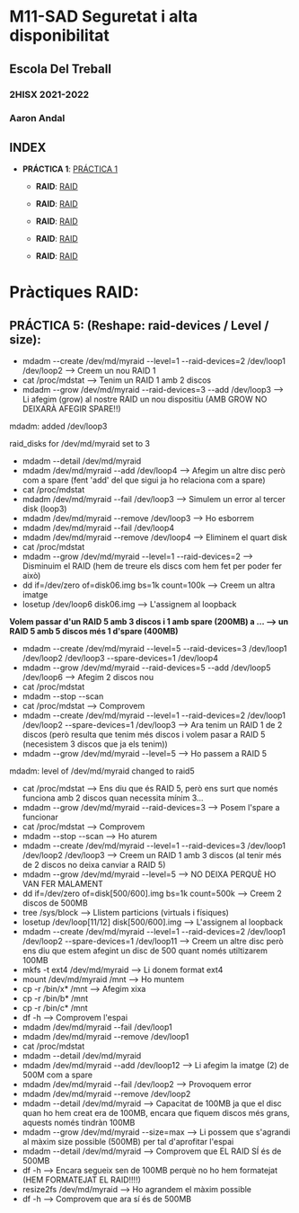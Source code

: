 # M11-SAD Seguretat i alta disponibilitat
## Escola Del Treball
### 2HISX 2021-2022
### Aaron Andal

## INDEX

* **PRÁCTICA 1**: [PRÁCTICA 1](https://github.com/KeshiKiD03/samba21#pr%C3%A1ctica-pam---ldap---samba-en-aws-educate)

    * **RAID**: [RAID](https://github.com/KeshiKiD03/samba21#pr%C3%A1ctica-pam---ldap---samba-en-aws-educate)

    * **RAID**: [RAID](https://github.com/KeshiKiD03/samba21#pr%C3%A1ctica-pam---ldap---samba-en-aws-educate)

    * **RAID**: [RAID](https://github.com/KeshiKiD03/samba21#pr%C3%A1ctica-pam---ldap---samba-en-aws-educate)

    * **RAID**: [RAID](https://github.com/KeshiKiD03/samba21#pr%C3%A1ctica-pam---ldap---samba-en-aws-educate)

    * **RAID**: [RAID](https://github.com/KeshiKiD03/samba21#pr%C3%A1ctica-pam---ldap---samba-en-aws-educate)


# Pràctiques RAID:

## PRÁCTICA 5: (Reshape: raid-devices / Level / size):

* mdadm --create /dev/md/myraid --level=1 --raid-devices=2 /dev/loop1 /dev/loop2 --> Creem un nou RAID 1
* cat /proc/mdstat --> Tenim un RAID 1 amb 2 discos
* mdadm --grow /dev/md/myraid --raid-devices=3 --add /dev/loop3 --> Li afegim (grow) al nostre RAID un nou dispositiu (AMB GROW NO DEIXARÀ AFEGIR SPARE!!)

mdadm: added /dev/loop3

raid_disks for /dev/md/myraid set to 3

* mdadm --detail /dev/md/myraid
* mdadm /dev/md/myraid --add /dev/loop4 --> Afegim un altre disc però com a spare (fent 'add' del que sigui ja ho relaciona com a spare)
* cat /proc/mdstat
* mdadm /dev/md/myraid --fail /dev/loop3 --> Simulem un error al tercer disk (loop3)
* mdadm /dev/md/myraid --remove /dev/loop3 --> Ho esborrem
* mdadm /dev/md/myraid --fail /dev/loop4
* mdadm /dev/md/myraid --remove /dev/loop4 --> Eliminem el quart disk
* cat /proc/mdstat
* mdadm --grow /dev/md/myraid --level=1 --raid-devices=2 --> Disminuim el RAID (hem de treure els discs com hem fet per poder fer això)
* dd if=/dev/zero of=disk06.img bs=1k count=100k --> Creem un altra imatge
* losetup /dev/loop6 disk06.img --> L'assignem al loopback

**Volem passar d'un RAID 5 amb 3 discos i 1 amb spare (200MB) a ... --> un RAID 5 amb 5 discos més 1 d'spare (400MB)**

* mdadm --create /dev/md/myraid --level=5 --raid-devices=3 /dev/loop1 /dev/loop2 /dev/loop3 --spare-devices=1 /dev/loop4
* mdadm --grow /dev/md/myraid --raid-devices=5 --add /dev/loop5 /dev/loop6 --> Afegim 2 discos nou
* cat /proc/mdstat
* mdadm --stop --scan
* cat /proc/mdstat --> Comprovem
* mdadm --create /dev/md/myraid --level=1 --raid-devices=2 /dev/loop1 /dev/loop2 --spare-devices=1 /dev/loop3 --> Ara tenim un RAID 1 de 2 discos (però resulta que tenim més discos i volem pasar a RAID 5 (necesistem 3 discos que ja els tenim))
* mdadm --grow /dev/md/myraid --level=5 --> Ho passem a RAID 5

mdadm: level of /dev/md/myraid changed to raid5
 
* cat /proc/mdstat --> Ens diu que és RAID 5, però ens surt que només funciona amb 2 discos quan necessita mínim 3...
* mdadm --grow /dev/md/myraid --raid-devices=3 --> Posem l'spare a funcionar
* cat /proc/mdstat --> Comprovem
* mdadm --stop --scan --> Ho aturem
* mdadm --create /dev/md/myraid --level=1 --raid-devices=3 /dev/loop1 /dev/loop2 /dev/loop3 --> Creem un RAID 1 amb 3 discos (al tenir més de 2 discos no deixa canviar a RAID 5)
* mdadm --grow /dev/md/myraid --level=5 --> NO DEIXA PERQUÈ HO VAN FER MALAMENT
* dd if=/dev/zero of=disk[500/600].img bs=1k count=500k --> Creem 2 discos de 500MB
* tree /sys/block --> Llistem particions (virtuals i físiques)
* losetup /dev/loop[11/12] disk[500/600].img --> L'assignem al loopback
* mdadm --create /dev/md/myraid --level=1 --raid-devices=2 /dev/loop1 /dev/loop2 --spare-devices=1 /dev/loop11 --> Creem un altre disc però ens diu que estem afegint un disc de 500 quant només utiltizarem 100MB
* mkfs -t ext4 /dev/md/myraid --> Li donem format ext4
* mount /dev/md/myraid /mnt --> Ho muntem
* cp -r /bin/x\* /mnt --> Afegim xixa
* cp -r /bin/b\* /mnt
* cp -r /bin/c\* /mnt
* df -h --> Comprovem l'espai
* mdadm /dev/md/myraid --fail /dev/loop1
* mdadm /dev/md/myraid --remove /dev/loop1
* cat /proc/mdstat 
* mdadm --detail /dev/md/myraid
* mdadm /dev/md/myraid --add /dev/loop12 --> Li afegim la imatge (2) de 500M com a spare
* mdadm /dev/md/myraid --fail /dev/loop2 --> Provoquem error
* mdadm /dev/md/myraid --remove /dev/loop2
* mdadm --detail /dev/md/myraid --> Capacitat de 100MB ja que el disc quan ho hem creat era de 100MB, encara que fiquem discos més grans, aquests només tindràn 100MB
* mdadm --grow /dev/md/myraid --size=max --> Li possem que s'agrandi al màxim size possible (500MB) per tal d'aprofitar l'espai
* mdadm --detail /dev/md/myraid --> Comprovem que EL RAID SÍ és de 500MB
* df -h --> Encara segueix sen de 100MB perquè no ho hem formatejat (HEM FORMATEJAT EL RAID!!!!)
* resize2fs /dev/md/myraid --> Ho agrandem el màxim possible
* df -h --> Comprovem que ara sí és de 500MB
